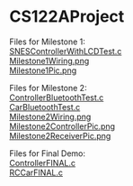 # CS122AProject

Files for Milestone 1:\
[SNESControllerWithLCDTest.c](https://github.com/ehauf001/CS122AProject/blob/master/SNESControllerWithLCDTest.c)\
[Milestone1Wiring.png](https://github.com/ehauf001/CS122AProject/blob/master/Milestone1Wiring.png)\
[Milestone1Pic.png](https://github.com/ehauf001/CS122AProject/blob/master/Milestone1Pic.png)


Files for Milestone 2:\
[ControllerBluetoothTest.c](https://github.com/ehauf001/CS122AProject/blob/master/ControllerBluetoothTest.c)\
[CarBluetoothTest.c](https://github.com/ehauf001/CS122AProject/blob/master/CarBluetoothTest.c)\
[Milestone2Wiring.png](https://github.com/ehauf001/CS122AProject/blob/master/Milestone2Wiring.png)\
[Milestone2ControllerPic.png](https://github.com/ehauf001/CS122AProject/blob/master/Milestone2ControllerPic.png)\
[Milestone2ReceiverPic.png](https://github.com/ehauf001/CS122AProject/blob/master/Milestone2ReceiverPic.png)


Files for Final Demo:\
[ControllerFINAL.c](https://github.com/ehauf001/CS122AProject/blob/master/ControllerFINAL.c)\
[RCCarFINAL.c](https://github.com/ehauf001/CS122AProject/blob/master/RCCarFINAL.c)
